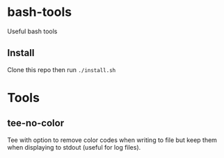 # bash-tools
Useful bash tools

## Install
Clone this repo then run ```./install.sh```

# Tools

## tee-no-color
Tee with option to remove color codes when writing to file but keep them when displaying to stdout (useful for log files).
